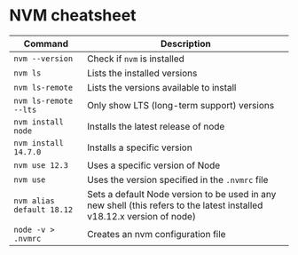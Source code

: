 # NVM cheatsheet

Command | Description
---|---
`nvm --version` | Check if `nvm` is installed
`nvm ls` | Lists the installed versions
`nvm ls-remote` | Lists the versions available to install
`nvm ls-remote --lts` | Only show LTS (long-term support) versions
`nvm install node` | Installs the latest release of node
`nvm install 14.7.0` | Installs a specific version
`nvm use 12.3` | Uses a specific version of Node
`nvm use` | Uses the version specified in the `.nvmrc` file
`nvm alias default 18.12` | Sets a default Node version to be used in any new shell (this refers to the latest installed v18.12.x version of node)
`node -v > .nvmrc` | Creates an nvm configuration file


